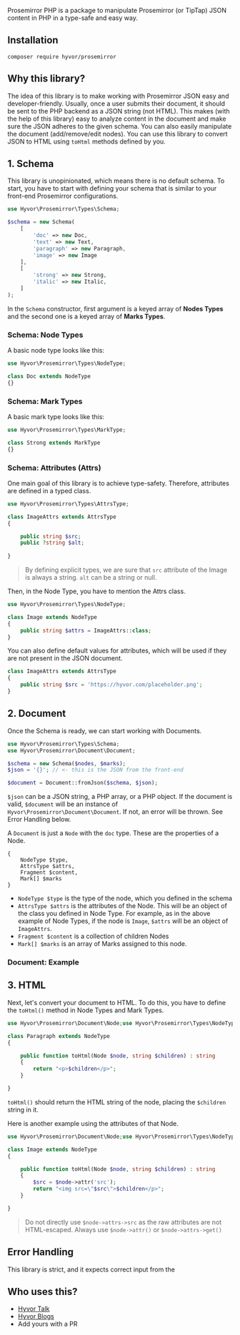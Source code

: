 Prosemirror PHP is a package to manipulate Prosemirror (or TipTap) JSON content in PHP in a type-safe and easy way.

## Installation

```
composer require hyvor/prosemirror
```

## Why this library?

The idea of this library is to make working with Prosemirror JSON easy and developer-friendly. Usually, once a user submits their document, it should be sent to the PHP backend as a JSON string (not HTML). This makes (with the help of this library) easy to analyze content in the document and make sure the JSON adheres to the given schema. You can also easily manipulate the document (add/remove/edit nodes). You can use this library to convert JSON to HTML using `toHtml` methods defined by you.

## 1. Schema

This library is unopinionated, which means there is no default schema. To start, you have to start with defining your schema that is similar to your front-end Prosemirror configurations.

```php
use Hyvor\Prosemirror\Types\Schema;

$schema = new Schema(
    [
        'doc' => new Doc,
        'text' => new Text,
        'paragraph' => new Paragraph,
        'image' => new Image
    ],
    [
        'strong' => new Strong,
        'italic' => new Italic,  
    ]
);
```

In the `Schema` constructor, first argument is a keyed array of **Nodes Types** and the second one is a keyed array of **Marks Types**.

### Schema: Node Types

A basic node type looks like this:

```php
use Hyvor\Prosemirror\Types\NodeType;

class Doc extends NodeType
{}
```

### Schema: Mark Types

A basic mark type looks like this:

```php
use Hyvor\Prosemirror\Types\MarkType;

class Strong extends MarkType
{}
```

### Schema: Attributes (Attrs)

One main goal of this library is to achieve type-safety. Therefore, attributes are defined in a typed class.

```php
use Hyvor\Prosemirror\Types\AttrsType;

class ImageAttrs extends AttrsType
{

    public string $src;
    public ?string $alt;
    
}
```

> By defining explicit types, we are sure that `src` attribute of the Image is always a string. `alt` can be a string or null.

Then, in the Node Type, you have to mention the Attrs class.

```php
use Hyvor\Prosemirror\Types\NodeType;

class Image extends NodeType
{
    public string $attrs = ImageAttrs::class;
}
```

You can also define default values for attributes, which will be used if they are not present in the JSON document.

```php
class ImageAttrs extends AttrsType
{
    public string $src = 'https://hyvor.com/placeholder.png';
}
```

## 2. Document

Once the Schema is ready, we can start working with Documents.

```php
use Hyvor\Prosemirror\Types\Schema;
use Hyvor\Prosemirror\Document\Document;

$schema = new Schema($nodes, $marks);
$json = '{}'; // <- this is the JSON from the front-end

$document = Document::fromJson($schema, $json);
```

`$json` can be a JSON string, a PHP array, or a PHP object. If the document is valid, `$document` will be an instance of `Hyvor\Prosemirror\Document\Document`. If not, an error will be thrown. See Error Handling below.

A `Document` is just a `Node` with the `doc` type. These are the properties of a Node.

```
{
    NodeType $type,
    AttrsType $attrs,
    Fragment $content,
    Mark[] $marks
}
```

* `NodeType $type` is the type of the node, which you defined in the schema
* `AttrsType $attrs` is the attributes of the Node. This will be an object of the class you defined in Node Type. For example, as in the above example of Node Types, if the node is `Image`, `$attrs` will be an object of `ImageAttrs`.
* `Fragment $content` is a collection of children Nodes
* `Mark[] $marks` is an array of Marks assigned to this node.

### Document: Example


## 3. HTML

Next, let's convert your document to HTML. To do this, you have to define the `toHtml()` method in Node Types and Mark Types.

```php
use Hyvor\Prosemirror\Document\Node;use Hyvor\Prosemirror\Types\NodeType;

class Paragraph extends NodeType
{

    public function toHtml(Node $node, string $children) : string
    {
        return "<p>$children</p>";
    }

}
```

`toHtml()` should return the HTML string of the node, placing the `$children` string in it.

Here is another example using the attributes of that Node.

```php
use Hyvor\Prosemirror\Document\Node;use Hyvor\Prosemirror\Types\NodeType;

class Image extends NodeType
{

    public function toHtml(Node $node, string $children) : string
    {
        $src = $node->attr('src');
        return "<img src=\"$src\">$children</p>";
    }

}
```

> Do not directly use `$node->attrs->src` as the raw attributes are not HTML-escaped. Always use `$node->attr()` or `$node->attrs->get()`

## Error Handling

This library is strict, and it expects correct input from the 

## Who uses this?

* [Hyvor Talk](https://talk.hyvor.com)
* [Hyvor Blogs](https://blogs.hyvor.com)
* Add yours with a PR